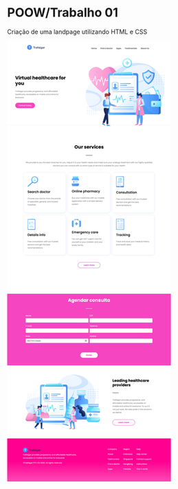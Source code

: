 # POOW/Trabalho 01
Criação de uma landpage utilizando HTML e CSS

![Print](https://github.com/jacielyalice/poow-trabalho01/blob/main/images/tela.jpeg)
